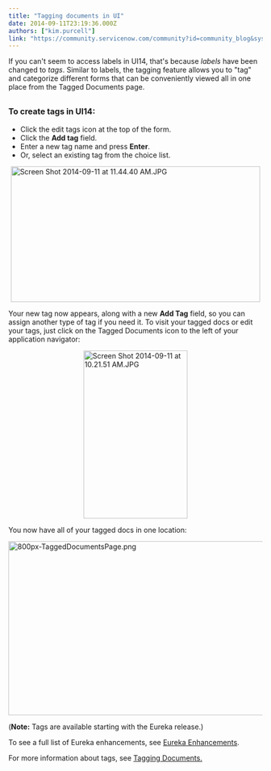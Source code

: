 ```yaml
---
title: "Tagging documents in UI"
date: 2014-09-11T23:19:36.000Z
authors: ["kim.purcell"]
link: "https://community.servicenow.com/community?id=community_blog&sys_id=a97d2269dbd0dbc01dcaf3231f96190c"
---
```

<p>If you can't seem to access labels in UI14, that's because <em>labels</em> have been changed to <em>tags</em>. Similar to labels, the tagging feature allows you to "tag" and categorize different forms that can be conveniently viewed all in one place from the Tagged Documents page.</p><p></p><h2><span style="font-size: 12pt;">To create tags in UI14:<br/></span></h2><ul><li>Click the edit tags icon at the top of the form.</li><li>Click the <strong>Add tag</strong> field.</li><li>Enter a new tag name and press <strong>Enter</strong>.</li><li>Or, select an existing tag from the choice list.</li></ul><p><a _jive_internal="true" href="/servlet/JiveServlet/downloadImage/38-3433-13635/Screen Shot 2014-09-11 at 11.44.40 AM.JPG"><img   alt="Screen Shot 2014-09-11 at 11.44.40 AM.JPG" class="image-1 jive-image" height="269" src="1b64f88adb589304b322f4621f9619fe.iix" style="height: 269px; width: 494.246987951807px; display: block; margin-left: auto; margin-right: auto;" width="495"/></a></p><p>Your new tag now appears, along with a new <strong>Add Tag</strong> field, so you can assign another type of tag if you need it. To visit your tagged docs or edit your tags, just click on the Tagged Documents icon to the left of your application navigator:</p><p></p><p><a _jive_internal="true" href="/servlet/JiveServlet/downloadImage/38-3433-13630/Screen Shot 2014-09-11 at 10.21.51 AM.JPG"><img   alt="Screen Shot 2014-09-11 at 10.21.51 AM.JPG" class="jive-image image-7" height="333" src="1407d1c2db58130468c1fb651f96194f.iix" style="height: 333px; width: 206.142857142857px; display: block; margin-left: auto; margin-right: auto;" width="206"/></a></p><p></p><p>You now have all of your tagged docs in one location:</p><p><a _jive_internal="true" href="/servlet/JiveServlet/downloadImage/38-3433-13627/800px-TaggedDocumentsPage.png"><img   alt="800px-TaggedDocumentsPage.png" class="jive-image image-4" height="345" src="aa45f7f5db9cdfc0b322f4621f9619be.iix" style="height: 345px; width: 512.312030075188px; display: block; margin-left: auto; margin-right: auto;" width="512"/></a></p><p></p><p>(<strong>Note:</strong> Tags are available starting with the Eureka release.)</p><p></p><p>To see a full list of Eureka enhancements, see <a title="k-external-small" class="jive-link-external-small" href="https://hi.service-now.com/kb_view.do?sysparm_article=KB0538618" rel="nofollow" target="_blank">Eureka Enhancements</a>.</p><p>For more information about tags, see <a title="k-external-small" class="jive-link-external-small" href="http://wiki.servicenow.com/index.php?title=Using_Forms#Tagging_Documents" rel="nofollow" target="_blank">Tagging Documents. </a></p>
